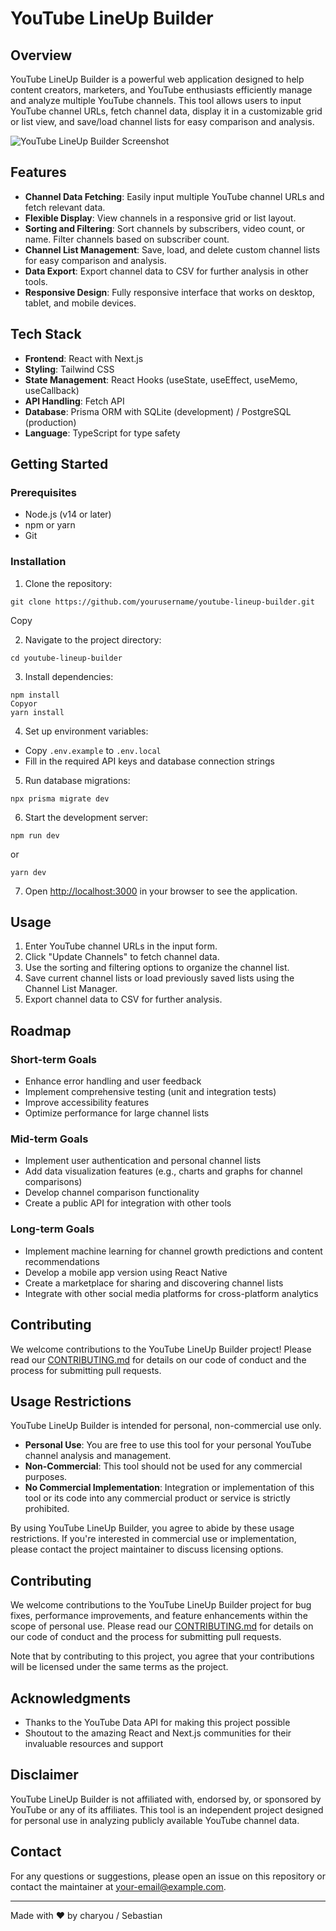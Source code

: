 # YouTube LineUp Builder

## Overview

YouTube LineUp Builder is a powerful web application designed to help content creators, marketers, and YouTube enthusiasts efficiently manage and analyze multiple YouTube channels. This tool allows users to input YouTube channel URLs, fetch channel data, display it in a customizable grid or list view, and save/load channel lists for easy comparison and analysis.

![YouTube LineUp Builder Screenshot](path/to/screenshot.png)

## Features

- **Channel Data Fetching**: Easily input multiple YouTube channel URLs and fetch relevant data.
- **Flexible Display**: View channels in a responsive grid or list layout.
- **Sorting and Filtering**: Sort channels by subscribers, video count, or name. Filter channels based on subscriber count.
- **Channel List Management**: Save, load, and delete custom channel lists for easy comparison and analysis.
- **Data Export**: Export channel data to CSV for further analysis in other tools.
- **Responsive Design**: Fully responsive interface that works on desktop, tablet, and mobile devices.

## Tech Stack

- **Frontend**: React with Next.js
- **Styling**: Tailwind CSS
- **State Management**: React Hooks (useState, useEffect, useMemo, useCallback)
- **API Handling**: Fetch API
- **Database**: Prisma ORM with SQLite (development) / PostgreSQL (production)
- **Language**: TypeScript for type safety

## Getting Started

### Prerequisites

- Node.js (v14 or later)
- npm or yarn
- Git

### Installation

1. Clone the repository:
```
git clone https://github.com/yourusername/youtube-lineup-builder.git
```
Copy

2. Navigate to the project directory:
```
cd youtube-lineup-builder
```

3. Install dependencies:
```
npm install
Copyor
yarn install
```

4. Set up environment variables:
- Copy `.env.example` to `.env.local`
- Fill in the required API keys and database connection strings

5. Run database migrations:
```
npx prisma migrate dev
```

6. Start the development server:
```
npm run dev
```
or
```
yarn dev
```

7. Open [http://localhost:3000](http://localhost:3000) in your browser to see the application.

## Usage

1. Enter YouTube channel URLs in the input form.
2. Click "Update Channels" to fetch channel data.
3. Use the sorting and filtering options to organize the channel list.
4. Save current channel lists or load previously saved lists using the Channel List Manager.
5. Export channel data to CSV for further analysis.

## Roadmap

### Short-term Goals

- Enhance error handling and user feedback
- Implement comprehensive testing (unit and integration tests)
- Improve accessibility features
- Optimize performance for large channel lists

### Mid-term Goals

- Implement user authentication and personal channel lists
- Add data visualization features (e.g., charts and graphs for channel comparisons)
- Develop channel comparison functionality
- Create a public API for integration with other tools

### Long-term Goals

- Implement machine learning for channel growth predictions and content recommendations
- Develop a mobile app version using React Native
- Create a marketplace for sharing and discovering channel lists
- Integrate with other social media platforms for cross-platform analytics

## Contributing

We welcome contributions to the YouTube LineUp Builder project! Please read our [CONTRIBUTING.md](CONTRIBUTING.md) for details on our code of conduct and the process for submitting pull requests.

## Usage Restrictions

YouTube LineUp Builder is intended for personal, non-commercial use only. 

- **Personal Use**: You are free to use this tool for your personal YouTube channel analysis and management.
- **Non-Commercial**: This tool should not be used for any commercial purposes.
- **No Commercial Implementation**: Integration or implementation of this tool or its code into any commercial product or service is strictly prohibited.

By using YouTube LineUp Builder, you agree to abide by these usage restrictions. If you're interested in commercial use or implementation, please contact the project maintainer to discuss licensing options.

## Contributing

We welcome contributions to the YouTube LineUp Builder project for bug fixes, performance improvements, and feature enhancements within the scope of personal use. Please read our [CONTRIBUTING.md](CONTRIBUTING.md) for details on our code of conduct and the process for submitting pull requests.

Note that by contributing to this project, you agree that your contributions will be licensed under the same terms as the project.

## Acknowledgments

- Thanks to the YouTube Data API for making this project possible
- Shoutout to the amazing React and Next.js communities for their invaluable resources and support

## Disclaimer

YouTube LineUp Builder is not affiliated with, endorsed by, or sponsored by YouTube or any of its affiliates. This tool is an independent project designed for personal use in analyzing publicly available YouTube channel data.

## Contact

For any questions or suggestions, please open an issue on this repository or contact the maintainer at [your-email@example.com](mailto:your-email@example.com).

---

Made with ❤️ by charyou / Sebastian